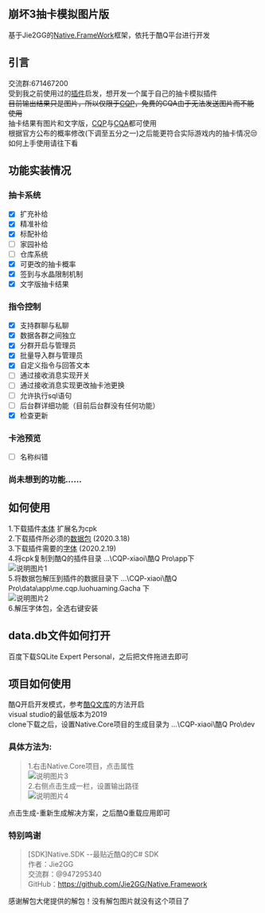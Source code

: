## 崩坏3抽卡模拟图片版
基于Jie2GG的[Native.FrameWork](https://github.com/Jie2GG/Native.Framework)框架，依托于酷Q平台进行开发

## 引言
交流群:671467200<br>
受到我之前使用过的[插件](https://cqp.cc/t/43414)启发，想开发一个属于自己的抽卡模拟插件<br>
~~目前输出结果只是图片，所以仅限于[CQP](https://cqp.cc/t/14901)，免费的CQA由于无法发送图片而不能使用~~<br>
抽卡结果有图片和文字版，[CQP](https://cqp.cc/t/14901)与[CQA](https://cqp.cc/t/23253)都可使用<br>
根据官方公布的概率修改(下调至五分之一)之后能更符合实际游戏内的抽卡情况:unamused:<br>
如何上手使用请往下看<br>
## 功能实装情况
### 抽卡系统
- [x] 扩充补给
- [x] 精准补给
- [x] 标配补给
- [ ] 家园补给
- [ ] 仓库系统
- [x] 可更改的抽卡概率
- [x] 签到与水晶限制机制
- [x] 文字版抽卡结果
### 指令控制
- [x] 支持群聊与私聊
- [x] 数据各群之间独立
- [x] 分群开启与管理员
- [x] 批量导入群与管理员
- [x] 自定义指令与回答文本
- [ ] 通过接收消息实现开关
- [ ] 通过接收消息实现更改抽卡池更换
- [ ] 允许执行sql语句
- [ ] 后台群详细功能（目前后台群没有任何功能）
- [x] 检查更新 
### 卡池预览
- [ ] 名称纠错
### 尚未想到的功能……

## 如何使用
1.下载插件[本体](https://cqp.cc/t/47221) 扩展名为cpk<br>
2.下载插件所必须的[数据包](https://www.lanzous.com/iadd8ba) (2020.3.18)<br>
3.下载插件需要的[字体](https://www.lanzous.com/i9hl6ve) (2020.2.19)<br>
4.将cpk复制到酷Q的插件目录 ...\CQP-xiaoi\酷Q Pro\app下<br>
![说明图片1](https://i.loli.net/2020/03/21/QfVBumNkZ54j1bP.png)<br>
5.将数据包解压到插件的数据目录下 ...\CQP-xiaoi\酷Q Pro\data\app\me.cqp.luohuaming.Gacha 下<br>
![说明图片2](https://i.loli.net/2020/03/21/xeFt4rOMNIQpfbV.png)<br>
6.解压字体包，全选右键安装<br>
## data.db文件如何打开
百度下载SQLite Expert Personal，之后把文件拖进去即可<br>

## 项目如何使用
酷Q开启开发模式，参考[酷Q文库](https://docs.cqp.im/dev/v9/devmode/)的方法开启<br>
visual studio的最低版本为2019<br>
clone下载之后，设置Native.Core项目的生成目录为 ...\CQP-xiaoi\酷Q Pro\dev<br>
### 具体方法为:
>1.右击Native.Core项目，点击属性<br>
![说明图片3](https://i.loli.net/2020/03/21/PlNBCAHV1JWmLsO.png)<br>
2.右侧点击生成一栏，设置输出路径<br>
![说明图片4](https://i.loli.net/2020/03/21/mtCeRTWDHAh2Irg.png)<br>

点击生成-重新生成解决方案，之后酷Q重载应用即可
### 特别鸣谢
>\[SDK]Native.SDK --最贴近酷Q的C# SDK<br>
作者：Jie2GG<br>
交流群：@947295340<br>
GitHub：https://github.com/Jie2GG/Native.Framework<br>

感谢解包大佬提供的解包！没有解包图片就没有这个项目了
